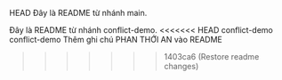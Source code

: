 HEAD
Đây là README từ nhánh main.

Đây là README từ nhánh conflict-demo.
<<<<<<< HEAD
 conflict-demo
conflict-demo
Thêm ghi chú PHAN THỚI AN vào README
>>>>>>> 1403ca6 (Restore readme changes)
